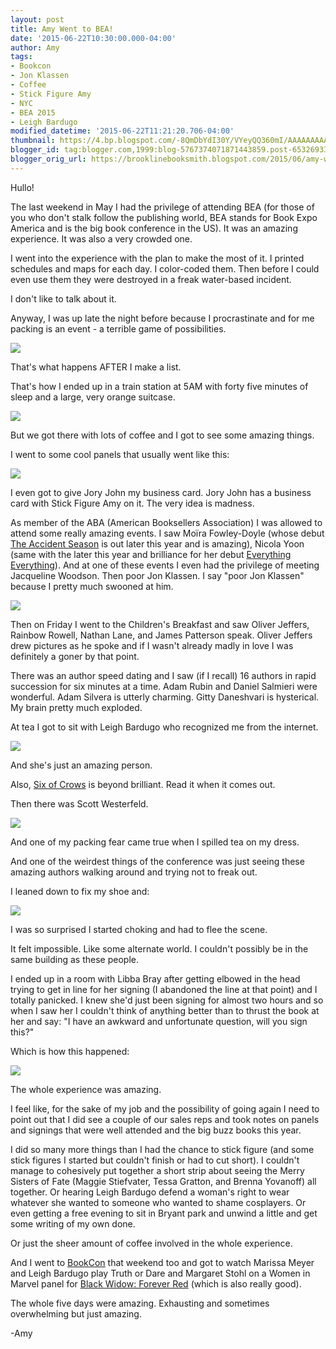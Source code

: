 ```yaml
---
layout: post
title: Amy Went to BEA!
date: '2015-06-22T10:30:00.000-04:00'
author: Amy
tags:
- Bookcon
- Jon Klassen
- Coffee
- Stick Figure Amy
- NYC
- BEA 2015
- Leigh Bardugo
modified_datetime: '2015-06-22T11:21:20.706-04:00'
thumbnail: https://4.bp.blogspot.com/-8QmDbYdI30Y/VYeyQQ360mI/AAAAAAAAAyk/mab5KebtfIc/s72-c/BEAPacking.jpg
blogger_id: tag:blogger.com,1999:blog-5767374071871443859.post-6532693374461255456
blogger_orig_url: https://brooklinebooksmith.blogspot.com/2015/06/amy-went-to-bea.html
---
```

Hullo!  

The last weekend in May I had the privilege of attending BEA (for those of you who don't stalk follow the publishing world, BEA stands for Book Expo America and is the big book conference in the US). It was an amazing experience. It was also a very crowded one.  

I went into the experience with the plan to make the most of it. I printed schedules and maps for each day. I color-coded them. Then before I could even use them they were destroyed in a freak water-based incident.  

I don't like to talk about it.  

Anyway, I was up late the night before because I procrastinate and for me packing is an event - a terrible game of possibilities.  


[![](https://4.bp.blogspot.com/-8QmDbYdI30Y/VYeyQQ360mI/AAAAAAAAAyk/mab5KebtfIc/s400/BEAPacking.jpg)](https://4.bp.blogspot.com/-8QmDbYdI30Y/VYeyQQ360mI/AAAAAAAAAyk/mab5KebtfIc/s1600/BEAPacking.jpg)

That's what happens AFTER I make a list.



That's how I ended up in a train station at 5AM with forty five minutes of sleep and a large, very orange suitcase.

[![](https://1.bp.blogspot.com/-RJlDT_6MLKM/VYeyy9cN8KI/AAAAAAAAAys/R27y5Rf60s4/s320/BEASuitcase.jpg)](https://1.bp.blogspot.com/-RJlDT_6MLKM/VYeyy9cN8KI/AAAAAAAAAys/R27y5Rf60s4/s1600/BEASuitcase.jpg)

But we got there with lots of coffee and I got to see some amazing things.

I went to some cool panels that usually went like this:  

[![](https://1.bp.blogspot.com/-7kmSR-r-g8Y/VYezJrreHTI/AAAAAAAAAy4/CbaQWXUQ1SY/s320/BEAPranksters.jpg)](https://1.bp.blogspot.com/-7kmSR-r-g8Y/VYezJrreHTI/AAAAAAAAAy4/CbaQWXUQ1SY/s1600/BEAPranksters.jpg)

I even got to give Jory John my business card. Jory John has a business card with Stick Figure Amy on it. The very idea is madness.

As member of the ABA (American Booksellers Association) I was allowed to attend some really amazing events. I saw Moïra Fowley-Doyle (whose debut [The Accident Season](https://www.brooklinebooksmith-shop.com/book/9780525429487) is out later this year and is amazing), Nicola Yoon (same with the later this year and brilliance for her debut [Everything Everything](https://www.brooklinebooksmith-shop.com/book/9780553496642)). And at one of these events I even had the privilege of meeting Jacqueline Woodson. Then poor Jon Klassen. I say "poor Jon Klassen" because I pretty much swooned at him.  

[![](https://1.bp.blogspot.com/-jJNq77pdN2g/VYezJuEQkCI/AAAAAAAAAzY/bU4HRFAxzpc/s320/BEAKlassen.jpg)](https://1.bp.blogspot.com/-jJNq77pdN2g/VYezJuEQkCI/AAAAAAAAAzY/bU4HRFAxzpc/s1600/BEAKlassen.jpg)

Then on Friday I went to the Children's Breakfast and saw Oliver Jeffers, Rainbow Rowell, Nathan Lane, and James Patterson speak. Oliver Jeffers drew pictures as he spoke and if I wasn't already madly in love I was definitely a goner by that point. 

There was an author speed dating and I saw (if I recall) 16 authors in rapid succession for six minutes at a time. Adam Rubin and Daniel Salmieri were wonderful. Adam Silvera is utterly charming. Gitty Daneshvari is hysterical. My brain pretty much exploded.

At tea I got to sit with Leigh Bardugo who recognized me from the internet.  







[![](https://2.bp.blogspot.com/-SigrxqRLWLQ/VYezJrm_FJI/AAAAAAAAAzM/-opKrRlrNrc/s320/BEABardugo.jpg)](https://2.bp.blogspot.com/-SigrxqRLWLQ/VYezJrm_FJI/AAAAAAAAAzM/-opKrRlrNrc/s1600/BEABardugo.jpg)





And she's just an amazing person.







Also, [Six of Crows](https://www.brooklinebooksmith-shop.com/book/9781627792127) is beyond brilliant. Read it when it comes out.

Then there was Scott Westerfeld.







[![](https://2.bp.blogspot.com/-HbHQPlLCvW0/VYezKjchATI/AAAAAAAAAzU/IPhrecOrPZM/s320/BEAWesterfeld.jpg)](https://2.bp.blogspot.com/-HbHQPlLCvW0/VYezKjchATI/AAAAAAAAAzU/IPhrecOrPZM/s1600/BEAWesterfeld.jpg)





And one of my packing fear came true when I spilled tea on my dress. 







And one of the weirdest things of the conference was just seeing these amazing authors walking around and trying not to freak out.

I leaned down to fix my shoe and:  







[![](https://3.bp.blogspot.com/-ON-doqGZZLE/VYezKOtCjPI/AAAAAAAAAzE/8OAxzwblrVQ/s400/BEAStohl.jpg)](https://3.bp.blogspot.com/-ON-doqGZZLE/VYezKOtCjPI/AAAAAAAAAzE/8OAxzwblrVQ/s1600/BEAStohl.jpg)





I was so surprised I started choking and had to flee the scene.







It felt impossible. Like some alternate world. I couldn't possibly be in the same building as these people. 

I ended up in a room with Libba Bray after getting elbowed in the head trying to get in line for her signing (I abandoned the line at that point) and I totally panicked. I knew she'd just been signing for almost two hours and so when I saw her I couldn't think of anything better than to thrust the book at her and say: "I have an awkward and unfortunate question, will you sign this?"

Which is how this happened:

[![](https://2.bp.blogspot.com/-tQ2VFVxApXk/VYe4hJddJjI/AAAAAAAAAzs/bG5AQdvVnMA/s320/WP_20150622_03_24_30_Pro.jpg)](https://2.bp.blogspot.com/-tQ2VFVxApXk/VYe4hJddJjI/AAAAAAAAAzs/bG5AQdvVnMA/s1600/WP_20150622_03_24_30_Pro.jpg)

The whole experience was amazing.  

I feel like, for the sake of my job and the possibility of going again I need to point out that I did see a couple of our sales reps and took notes on panels and signings that were well attended and the big buzz books this year. 

I did so many more things than I had the chance to stick figure (and some stick figures I started but couldn't finish or had to cut short). I couldn't manage to cohesively put together a short strip about seeing the Merry Sisters of Fate (Maggie Stiefvater, Tessa Gratton, and Brenna Yovanoff) all together. Or hearing Leigh Bardugo defend a woman's right to wear whatever she wanted to someone who wanted to shame cosplayers. Or even getting a free evening to sit in Bryant park and unwind a little and get some writing of my own done.

Or just the sheer amount of coffee involved in the whole experience.  

And I went to [BookCon](https://www.thebookcon.com/) that weekend too and got to watch Marissa Meyer and Leigh Bardugo play Truth or Dare and Margaret Stohl on a Women in Marvel panel for [Black Widow: Forever Red](https://www.brooklinebooksmith-shop.com/book/9781484726433) (which is also really good).  

The whole five days were amazing. Exhausting and sometimes overwhelming but just amazing.  

-Amy  